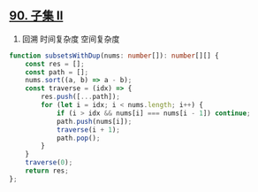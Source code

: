 ## [90. 子集 II](https://leetcode.cn/problems/subsets-ii/description/)

1. 回溯 时间复杂度 空间复杂度
```ts
function subsetsWithDup(nums: number[]): number[][] {
    const res = [];
    const path = [];
    nums.sort((a, b) => a - b);
    const traverse = (idx) => {
        res.push([...path]);
        for (let i = idx; i < nums.length; i++) {
            if (i > idx && nums[i] === nums[i - 1]) continue;
            path.push(nums[i]);
            traverse(i + 1);
            path.pop();
        }
    }
    traverse(0);
    return res;
};
```
